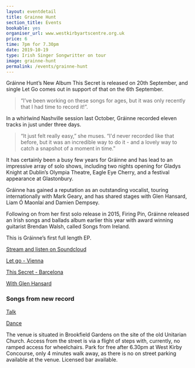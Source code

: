 ```yaml
---
layout: eventdetail
title: Grainne Hunt
section_title: Events
bookable: yes
organiser_url: www.westkirbyartscentre.org.uk
price: 6
time: 7pm for 7.30pm
date: 2019-10-19
type: Irish Singer Songwritter on tour
image: grainne-hunt
permalink: /events/grainne-hunt
---
```


Gráinne Hunt’s New Album This Secret is released on 20th September, and single Let Go comes out in support of that on the 6th September.  

> “I’ve been working on these songs for ages, but it was only recently that I had time to record it!”.

In a whirlwind Nashville session last October, Gráinne recorded eleven tracks in just under three days.

> “It just felt really easy,” she muses. “I'd never recorded like that before, but it was an incredible way to do it - and a lovely way to catch a snapshot of a moment in time.”

It has certainly been a busy few years for Gráinne and has lead to an impressive array of solo shows, including two nights opening for Gladys Knight at Dublin’s Olympia Theatre, Eagle Eye Cherry, and a festival appearance at Glastonbury.

Gráinne has gained a reputation as an outstanding vocalist, touring internationally with Mark Geary, and has shared stages with Glen Hansard, Liam Ó Maonlaí and Damien Dempsey.

Following on from her first solo release in 2015, Firing Pin, Gráinne released an Irish songs and ballads album earlier this year with award winning guitarist Brendan Walsh, called Songs from Ireland.

This is Gráinne’s first full length EP.

[Stream and listen on Soundcloud](https://soundcloud.com/grainne-hunt/sets/this-secret/s-zfu4Y)

[Let go - Vienna](https://youtu.be/ETWi4Oc5H7k)

[This Secret - Barcelona](https://www.youtube.com/watch?v=s_bKmJhcIdI)

[With Glen Hansard](https://youtu.be/eJF1_YINtUA)

### Songs from new record

[Talk](https://soundcloud.com/grainne-hunt/talk/s-ZESI4)

[Dance](https://soundcloud.com/grainne-hunt/dance/s-OVwU9)

The venue is situated in Brookfield Gardens on the site of the old Unitarian Church. Access from the street is via a flight of steps with, currently, no ramped access for wheelchairs. Park for free after 6.30pm at West Kirby Concourse, only 4 minutes walk away, as there is no on street parking available at the venue. Licensed bar available.
